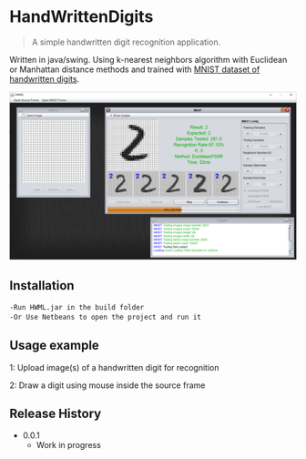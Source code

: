 # HandWrittenDigits
> A simple handwritten digit recognition application.

Written in java/swing. Using k-nearest neighbors algorithm with Euclidean or Manhattan distance methods and trained with [MNIST dataset of handwritten digits](http://yann.lecun.com/exdb/mnist/).

![](screenshot.png)

## Installation

```sh
-Run HWML.jar in the build folder
-Or Use Netbeans to open the project and run it
```

## Usage example

1: Upload image(s) of a handwritten digit for recognition

2: Draw a digit using mouse inside the source frame


## Release History

* 0.0.1
    * Work in progress